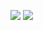 ![](http://github-profile-summary-cards.vercel.app/api/cards/profile-details?username=JAAAE&theme=vue)
![](http://github-profile-summary-cards.vercel.app/api/cards/stats?username=JAAAE&theme=vue)
